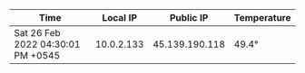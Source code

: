 | Time     | Local IP | Public IP | Temperature |
| ----------- | ----------- | ----------- | ----------- |
| Sat 26 Feb 2022 04:30:01 PM +0545      | 10.0.2.133     | 45.139.190.118  | 49.4° |
